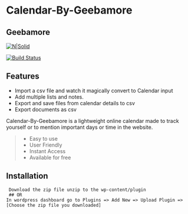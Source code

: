 # Calendar-By-Geebamore
## Geebamore

[![N|Solid](https://cldup.com/dTxpPi9lDf.thumb.png)](https://nodesource.com/products/nsolid)

[![Build Status](https://travis-ci.org/joemccann/dillinger.svg?branch=master)](https://travis-ci.org/joemccann/dillinger)


## Features

- Import a csv file and watch it magically convert to Calendar input
- Add multiple lists and notes.
- Export and save files from calendar details to csv
- Export documents as csv

Calendar-By-Geebamore is a lightweight online calendar made to track yourself or to mention important days or time in the website. 

> - Easy to use
> - User Friendly
> - Instant Access
> - Available for free



## Installation

``` 
 Download the zip file unzip to the wp-content/plugin 
 ## OR
In wordpress dashboard go to Plugins => Add New => Upload Plugin => [Choose the zip file you downloaded]
 
```
